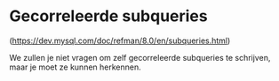 # Gecorreleerde subqueries
(https://dev.mysql.com/doc/refman/8.0/en/subqueries.html)

We zullen je niet vragen om zelf gecorreleerde subqueries te schrijven, maar je moet ze kunnen herkennen.
